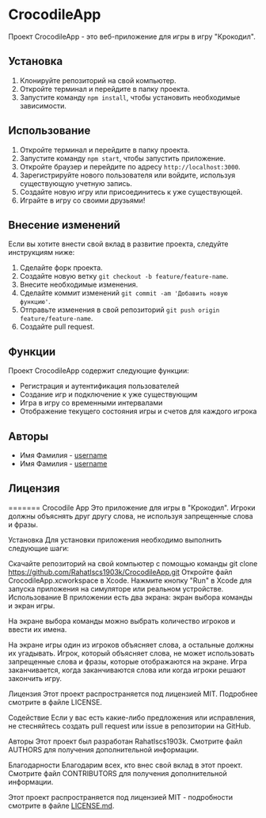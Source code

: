 
# CrocodileApp

Проект CrocodileApp - это веб-приложение для игры в игру "Крокодил".

## Установка

1. Клонируйте репозиторий на свой компьютер.
2. Откройте терминал и перейдите в папку проекта.
3. Запустите команду `npm install`, чтобы установить необходимые зависимости.

## Использование

1. Откройте терминал и перейдите в папку проекта.
2. Запустите команду `npm start`, чтобы запустить приложение.
3. Откройте браузер и перейдите по адресу `http://localhost:3000`.
4. Зарегистрируйте нового пользователя или войдите, используя существующую учетную запись.
5. Создайте новую игру или присоединитесь к уже существующей.
6. Играйте в игру со своими друзьями!

## Внесение изменений

Если вы хотите внести свой вклад в развитие проекта, следуйте инструкциям ниже:

1. Сделайте форк проекта.
2. Создайте новую ветку `git checkout -b feature/feature-name`.
3. Внесите необходимые изменения.
4. Сделайте коммит изменений `git commit -am 'Добавить новую функцию'`.
5. Отправьте изменения в свой репозиторий `git push origin feature/feature-name`.
6. Создайте pull request.

## Функции

Проект CrocodileApp содержит следующие функции:

* Регистрация и аутентификация пользователей
* Создание игр и подключение к уже существующим
* Игра в игру со временными интервалами
* Отображение текущего состояния игры и счетов для каждого игрока

## Авторы

* Имя Фамилия - [username](https://github.com/username)
* Имя Фамилия - [username](https://github.com/username)

## Лицензия
=======
Crocodile App
Это приложение для игры в "Крокодил". Игроки должны объяснять друг другу слова, не используя запрещенные слова и фразы.

Установка
Для установки приложения необходимо выполнить следующие шаги:

Скачайте репозиторий на свой компьютер с помощью команды git clone https://github.com/RahatIscs1903k/CrocodileApp.git
Откройте файл CrocodileApp.xcworkspace в Xcode.
Нажмите кнопку "Run" в Xcode для запуска приложения на симуляторе или реальном устройстве.
Использование
В приложении есть два экрана: экран выбора команды и экран игры.

На экране выбора команды можно выбрать количество игроков и ввести их имена.

На экране игры один из игроков объясняет слова, а остальные должны их угадывать. Игрок, который объясняет слова, не может использовать запрещенные слова и фразы, которые отображаются на экране. Игра заканчивается, когда заканчиваются слова или когда игроки решают закончить игру.

Лицензия
Этот проект распространяется под лицензией MIT. Подробнее смотрите в файле LICENSE.

Содействие
Если у вас есть какие-либо предложения или исправления, не стесняйтесь создать pull request или issue в репозитории на GitHub.

Авторы
Этот проект был разработан RahatIscs1903k. Смотрите файл AUTHORS для получения дополнительной информации.

Благодарности
Благодарим всех, кто внес свой вклад в этот проект. Смотрите файл CONTRIBUTORS для получения дополнительной информации.


Этот проект распространяется под лицензией MIT - подробности смотрите в файле [LICENSE.md](LICENSE.md).

